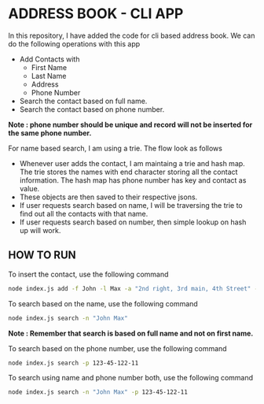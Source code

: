 # ADDRESS BOOK - CLI APP

In this repository, I have added the code for cli based address book. We can do the following operations with this app

- Add Contacts with
    - First Name
    - Last Name
    - Address
    - Phone Number
- Search the contact based on full name.
- Search the contact based on phone number.

**Note : phone number should be unique and record will not be inserted for the same phone number.**

For name based search, I am using a trie. The flow look as follows

- Whenever user adds the contact, I am maintaing a trie and hash map. The trie stores the names with end character storing all the contact information. The hash map has phone number has key and contact as value.
- These objects are then saved to their respective jsons.
- If user requests search based on name, I will be traversing the trie to find out all the contacts with that name.
- If user requests search based on number, then simple lookup on hash up will work.

## HOW TO RUN

To insert the contact, use the following command

```bash
node index.js add -f John -l Max -a "2nd right, 3rd main, 4th Street" -p 123-45-122-11
```

To search based on the name, use the following command

```bash
node index.js search -n "John Max"
```

**Note : Remember that search is based on full name and not on first name.**

To search based on the phone number, use the following command

```bash
node index.js search -p 123-45-122-11
```

To search using name and phone number both, use the following command

```bash
node index.js search -n "John Max" -p 123-45-122-11
```
